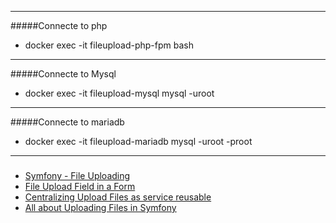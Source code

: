 
***
#####Connecte to php
* docker exec -it  fileupload-php-fpm bash

***
#####Connecte to Mysql
* docker exec -it fileupload-mysql mysql -uroot

***
#####Connecte to mariadb
*  docker exec -it fileupload-mariadb mysql -uroot -proot

***
##### 
*  [Symfony - File Uploading](https://www.tutorialspoint.com/symfony/symfony_file_uploading.htm)
*  [File Upload Field in a Form](https://symfonycasts.com/screencast/symfony-uploads/upload-in-form)
*  [Centralizing Upload Files as service reusable](https://symfonycasts.com/screencast/symfony-uploads/uploader-service)
*  [All about Uploading Files in Symfony](https://symfonycasts.com/screencast/symfony-uploads)
